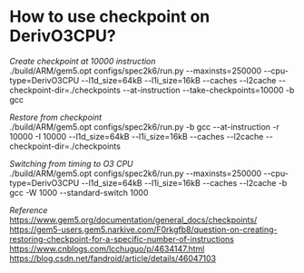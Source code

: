 # How to use checkpoint on DerivO3CPU?  

*Create checkpoint at 10000 instruction*  
./build/ARM/gem5.opt configs/spec2k6/run.py --maxinsts=250000 --cpu-type=DerivO3CPU --l1d_size=64kB --l1i_size=16kB --caches --l2cache --checkpoint-dir=./checkpoints --at-instruction --take-checkpoints=10000 -b gcc  
  
*Restore from checkpoint*  
./build/ARM/gem5.opt configs/spec2k6/run.py -b gcc --at-instruction -r 10000 -I 10000 --l1d_size=64kB --l1i_size=16kB --caches --l2cache --checkpoint-dir=./checkpoints  

*Switching from timing to O3 CPU*  
./build/ARM/gem5.opt configs/spec2k6/run.py --maxinsts=250000 --cpu-type=DerivO3CPU --l1d_size=64kB --l1i_size=16kB --caches --l2cache  -b gcc -W 1000 --standard-switch 1000  


*Reference*    
https://www.gem5.org/documentation/general_docs/checkpoints/  
https://gem5-users.gem5.narkive.com/F0rkgfb8/question-on-creating-restoring-checkpoint-for-a-specific-number-of-instructions  
https://www.cnblogs.com/lcchuguo/p/4634147.html  
https://blog.csdn.net/fandroid/article/details/46047103  

